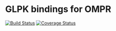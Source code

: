 # GLPK bindings for OMPR

[![Build Status](https://travis-ci.org/dirkschumacher/ompr.glpk.png?branch=master)](https://travis-ci.org/dirkschumacher/ompr.glpk)
[![Coverage Status](https://coveralls.io/repos/github/dirkschumacher/ompr.glpk/badge.svg?branch=master)](https://coveralls.io/github/dirkschumacher/ompr.glpk?branch=master)

